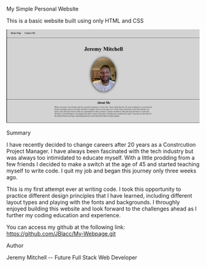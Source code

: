 My Simple Personal Website 


This is a basic website built using only HTML and CSS 


![](my-pics/pics/read-me-screenshot.jpg)

Summary

I have recently decided to change careers after 20 years as a Constrcution Project Manager.  I have always been fascinated with the tech industry but was always too intimidated to educate myself.  With a little prodding from a few friends I decided to make a switch at the age of 45 and started teaching myself to write code.  I quit my job and began this journey only three weeks ago.  

This is my first attempt ever at writing code.  I took this opportunity to practice different design principles that I have learned, including different layout types and playing with the fonts and backgrounds.  I throughly enjoyed building this website and look forward to the challenges ahead as I further my coding education and experience.  

You can access my github at the following link:  https://github.com/JBlacc/My-Webpage.git


Author

Jeremy Mitchell -- Future Full Stack Web Developer

